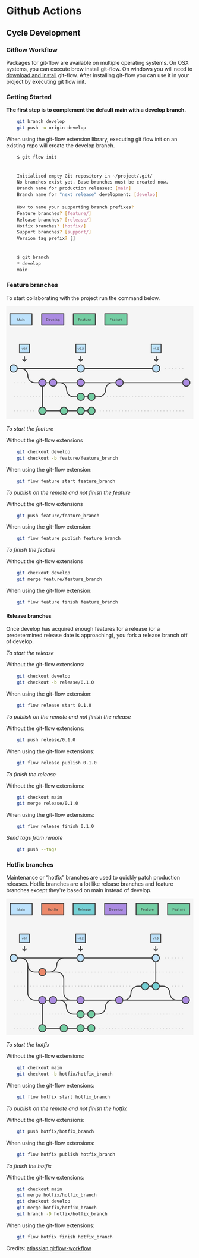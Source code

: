 # Github Actions

## Cycle Development

### Gitflow Workflow

Packages for git-flow are available on multiple operating systems. On OSX systems, you can execute brew install git-flow. On windows you will need to [download and install]([https://link](https://git-scm.com/download/win)) git-flow. After installing git-flow you can use it in your project by executing git flow init.

### Getting Started

**The first step is to complement the default main with a develop branch.**

``` bash
    git branch develop
    git push -u origin develop
```


When using the git-flow extension library, executing git flow init on an existing repo will create the develop branch.

```bash
    $ git flow init


    Initialized empty Git repository in ~/project/.git/
    No branches exist yet. Base branches must be created now.
    Branch name for production releases: [main]
    Branch name for "next release" development: [develop]

    How to name your supporting branch prefixes?
    Feature branches? [feature/]
    Release branches? [release/]
    Hotfix branches? [hotfix/]
    Support branches? [support/]
    Version tag prefix? []


    $ git branch
    * develop
    main
```


### Feature branches

To start collaborating with the project run the command below.

![feature example](../../screenshots/features.jpg)

*To start the feature*

Without the git-flow extensions
```bash
    git checkout develop
    git checkout -b feature/feature_branch
```
When using the git-flow extension:
```bash
    git flow feature start feature_branch
```

*To publish on the remote and not finish the feature*

Without the git-flow extensions
```bash
    git push feature/feature_branch
```
When using the git-flow extension:
```bash
    git flow feature publish feature_branch
```

*To finish the feature*

Without the git-flow extensions
```bash
    git checkout develop
    git merge feature/feature_branch
```
When using the git-flow extension:
```bash
    git flow feature finish feature_branch
```

#### Release branches

Once develop has acquired enough features for a release (or a predetermined release date is approaching), you fork a release branch off of develop.

*To start the release*

Without the git-flow extensions:
```bash
    git checkout develop
    git checkout -b release/0.1.0
```
When using the git-flow extension:
```bash
    git flow release start 0.1.0
```

*To publish on the remote and not finish the release*

Without the git-flow extensions:
```bash
    git push release/0.1.0
```
When using the git-flow extensions:
```bash
    git flow release publish 0.1.0
```

*To finish the release*

Without the git-flow extensions:
```bash
    git checkout main
    git merge release/0.1.0
```
When using the git-flow extensions:
```bash
    git flow release finish 0.1.0
```

*Send tags from remote*
```bash
    git push --tags
```

### Hotfix branches

Maintenance or “hotfix” branches are used to quickly patch production releases. Hotfix branches are a lot like release branches and feature branches except they're based on main instead of develop.

![feature example](../../screenshots/hotfixes.jpg)

*To start the hotfix*

Without the git-flow extensions:
```bash
    git checkout main
    git checkout -b hotfix/hotfix_branch
```
When using the git-flow extensions:
```bash
    git flow hotfix start hotfix_branch
```

*To publish on the remote and not finish the hotfix*

Without the git-flow extensions:
```bash
    git push hotfix/hotfix_branch
```
When using the git-flow extensions:
```bash
    git flow hotfix publish hotfix_branch
```

*To finish the hotfix*

Without the git-flow extensions:
```bash
    git checkout main
    git merge hotfix/hotfix_branch
    git checkout develop
    git merge hotfix/hotfix_branch
    git branch -D hotfix/hotfix_branch
```
When using the git-flow extensions:
```bash
    git flow hotfix finish hotfix_branch
```


Credits: [atlassian gitflow-workflow](https://www.atlassian.com/git/tutorials/comparing-workflows/gitflow-workflow)
